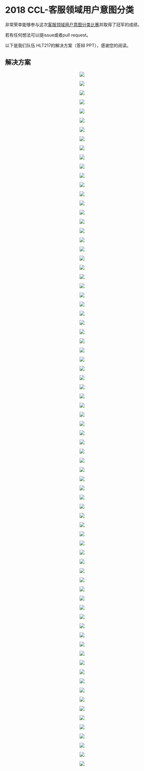 # 2018 CCL-客服领域用户意图分类

非常荣幸能够参与这次[客服领域用户意图分类比赛](http://www.cips-cl.org/static/CCL2018/evaluation-result.html)并取得了冠军的成绩。

若有任何想法可以提issue或者pull request。

以下是我们队伍 HLT217的解决方案（答辩 PPT），感谢您的阅读。

## 解决方案
<p align="center">
	<img src="pic_png/幻灯片1.png">
</p>

<p align="center">
	<img src="pic_png/幻灯片2.png">
</p>

<p align="center">
	<img src="pic_png/幻灯片3.png">
</p>

<p align="center">
	<img src="pic_png/幻灯片4.png">
</p>

<p align="center">
	<img src="pic_png/幻灯片5.png">
</p>

<p align="center">
	<img src="pic_png/幻灯片6.png">
</p>

<p align="center">
	<img src="pic_png/幻灯片7.png">
</p>

<p align="center">
	<img src="pic_png/幻灯片8.png">
</p>

<p align="center">
	<img src="pic_png/幻灯片9.png">
</p>

<p align="center">
	<img src="pic_png/幻灯片10.png">
</p>

<p align="center">
	<img src="pic_png/幻灯片11.png">
</p>

<p align="center">
	<img src="pic_png/幻灯片12.png">
</p>

<p align="center">
	<img src="pic_png/幻灯片13.png">
</p>

<p align="center">
	<img src="pic_png/幻灯片14.png">
</p>

<p align="center">
	<img src="pic_png/幻灯片15.png">
</p>

<p align="center">
	<img src="pic_png/幻灯片16.png">
</p>

<p align="center">
	<img src="pic_png/幻灯片17.png">
</p>

<p align="center">
	<img src="pic_png/幻灯片18.png">
</p>

<p align="center">
	<img src="pic_png/幻灯片19.png">
</p>

<p align="center">
	<img src="pic_png/幻灯片20.png">
</p>

<p align="center">
	<img src="pic_png/幻灯片21.png">
</p>

<p align="center">
	<img src="pic_png/幻灯片22.png">
</p>

<p align="center">
	<img src="pic_png/幻灯片23.png">
</p>

<p align="center">
	<img src="pic_png/幻灯片24.png">
</p>

<p align="center">
	<img src="pic_png/幻灯片25.png">
</p>

<p align="center">
	<img src="pic_png/幻灯片26.png">
</p>

<p align="center">
	<img src="pic_png/幻灯片27.png">
</p>

<p align="center">
	<img src="pic_png/幻灯片28.png">
</p>

<p align="center">
	<img src="pic_png/幻灯片29.png">
</p>

<p align="center">
	<img src="pic_png/幻灯片30.png">
</p>

<p align="center">
	<img src="pic_png/幻灯片31.png">
</p>

<p align="center">
	<img src="pic_png/幻灯片32.png">
</p>

<p align="center">
	<img src="pic_png/幻灯片33.png">
</p>

<p align="center">
	<img src="pic_png/幻灯片34.png">
</p>

<p align="center">
	<img src="pic_png/幻灯片35.png">
</p>

<p align="center">
	<img src="pic_png/幻灯片36.png">
</p>

<p align="center">
	<img src="pic_png/幻灯片37.png">
</p>

<p align="center">
	<img src="pic_png/幻灯片38.png">
</p>

<p align="center">
	<img src="pic_png/幻灯片39.png">
</p>

<p align="center">
	<img src="pic_png/幻灯片19.png">
</p>

<p align="center">
	<img src="pic_png/幻灯片20.png">
</p>

<p align="center">
	<img src="pic_png/幻灯片21.png">
</p>

<p align="center">
	<img src="pic_png/幻灯片22.png">
</p>

<p align="center">
	<img src="pic_png/幻灯片23.png">
</p>

<p align="center">
	<img src="pic_png/幻灯片24.png">
</p>

<p align="center">
	<img src="pic_png/幻灯片25.png">
</p>

<p align="center">
	<img src="pic_png/幻灯片26.png">
</p>

<p align="center">
	<img src="pic_png/幻灯片27.png">
</p>

<p align="center">
	<img src="pic_png/幻灯片28.png">
</p>

<p align="center">
	<img src="pic_png/幻灯片29.png">
</p>

<p align="center">
	<img src="pic_png/幻灯片30.png">
</p>

<p align="center">
	<img src="pic_png/幻灯片31.png">
</p>

<p align="center">
	<img src="pic_png/幻灯片32.png">
</p>

<p align="center">
	<img src="pic_png/幻灯片33.png">
</p>

<p align="center">
	<img src="pic_png/幻灯片34.png">
</p>

<p align="center">
	<img src="pic_png/幻灯片35.png">
</p>

<p align="center">
	<img src="pic_png/幻灯片36.png">
</p>

<p align="center">
	<img src="pic_png/幻灯片37.png">
</p>

<p align="center">
	<img src="pic_png/幻灯片38.png">
</p>

<p align="center">
	<img src="pic_png/幻灯片39.png">
</p>

<p align="center">
	<img src="pic_png/幻灯片40.png">
</p>

<p align="center">
	<img src="pic_png/幻灯片41.png">
</p>

<p align="center">
	<img src="pic_png/幻灯片42.png">
</p>

<p align="center">
	<img src="pic_png/幻灯片43.png">
</p>

<p align="center">
	<img src="pic_png/幻灯片44.png">
</p>

<p align="center">
	<img src="pic_png/幻灯片45.png">
</p>

<p align="center">
	<img src="pic_png/幻灯片46.png">
</p>

<p align="center">
	<img src="pic_png/幻灯片47.png">
</p>

<p align="center">
	<img src="pic_png/幻灯片48.png">
</p>

<p align="center">
	<img src="pic_png/幻灯片49.png">
</p>

<p align="center">
	<img src="pic_png/幻灯片50.png">
</p>

<p align="center">
	<img src="pic_png/幻灯片51.png">
</p>

<p align="center">
	<img src="pic_png/幻灯片52.png">
</p>

<p align="center">
	<img src="pic_png/幻灯片53.png">
</p>

<p align="center">
	<img src="pic_png/幻灯片54.png">
</p>

<p align="center">
	<img src="pic_png/幻灯片55.png">
</p>


